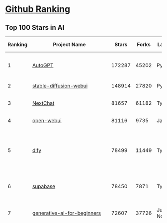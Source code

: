 [Github Ranking](../README.md)
==========

## Top 100 Stars in AI

| Ranking | Project Name | Stars | Forks | Language | Open Issues | Description | Last Commit |
| ------- | ------------ | ----- | ----- | -------- | ----------- | ----------- | ----------- |
| 1 | [AutoGPT](https://github.com/Significant-Gravitas/AutoGPT) | 172287 | 45202 | Python | 176 | AutoGPT is the vision of accessible AI for everyone, to use and to build on. Our mission is to provide the tools, so that you can focus on what matters. | 2025-03-05T23:41:10Z |
| 2 | [stable-diffusion-webui](https://github.com/AUTOMATIC1111/stable-diffusion-webui) | 148914 | 27820 | Python | 2306 | Stable Diffusion web UI | 2025-03-04T16:11:29Z |
| 3 | [NextChat](https://github.com/ChatGPTNextWeb/NextChat) | 81657 | 61182 | TypeScript | 582 | ✨ Light and Fast AI Assistant. Support: Web \| iOS \| MacOS \| Android \|  Linux \| Windows | 2025-03-03T10:46:00Z |
| 4 | [open-webui](https://github.com/open-webui/open-webui) | 81116 | 9735 | JavaScript | 151 | User-friendly AI Interface (Supports Ollama, OpenAI API, ...) | 2025-03-06T03:17:45Z |
| 5 | [dify](https://github.com/langgenius/dify) | 78499 | 11449 | TypeScript | 510 | Dify is an open-source LLM app development platform. Dify's intuitive interface combines AI workflow, RAG pipeline, agent capabilities, model management, observability features and more, letting you quickly go from prototype to production. | 2025-03-06T02:57:50Z |
| 6 | [supabase](https://github.com/supabase/supabase) | 78450 | 7871 | TypeScript | 263 | The open source Firebase alternative. Supabase gives you a dedicated Postgres database to build your web, mobile, and AI applications. | 2025-03-06T01:04:01Z |
| 7 | [generative-ai-for-beginners](https://github.com/microsoft/generative-ai-for-beginners) | 72607 | 37726 | Jupyter Notebook | 6 | 21 Lessons, Get Started Building with Generative AI  🔗 https://microsoft.github.io/generative-ai-for-beginners/ | 2025-02-28T13:26:26Z |
| 8 | [funNLP](https://github.com/fighting41love/funNLP) | 71415 | 14718 | Python | 30 | 中英文敏感词、语言检测、中外手机/电话归属地/运营商查询、名字推断性别、手机号抽取、身份证抽取、邮箱抽取、中日文人名库、中文缩写库、拆字词典、词汇情感值、停用词、反动词表、暴恐词表、繁简体转换、英文模拟中文发音、汪峰歌词生成器、职业名称词库、同义词库、反义词库、否定词库、汽车品牌词库、汽车零件词库、连续英文切割、各种中文词向量、公司名字大全、古诗词库、IT词库、财经词库、成语词库、地名词库、历史名人词库、诗词词库、医学词库、饮食词库、法律词库、汽车词库、动物词库、中文聊天语料、中文谣言数据、百度中文问答数据集、句子相似度匹配算法集合、bert资源、文本生成&摘要相关工具、cocoNLP信息抽取工具、国内电话号码正则匹配、清华大学XLORE:中英文跨语言百科知识图谱、清华大学人工智能技术系列报告、自然语言生成、NLU太难了系列、自动对联数据及机器人、用户名黑名单列表、罪名法务名词及分类模型、微信公众号语料、cs224n深度学习自然语言处理课程、中文手写汉字识别、中文自然语言处理 语料/数据集、变量命名神器、分词语料库+代码、任务型对话英文数据集、ASR 语音数据集 + 基于深度学习的中文语音识别系统、笑声检测器、Microsoft多语言数字/单位/如日期时间识别包、中华新华字典数据库及api(包括常用歇后语、成语、词语和汉字)、文档图谱自动生成、SpaCy 中文模型、Common Voice语音识别数据集新版、神经网络关系抽取、基于bert的命名实体识别、关键词(Keyphrase)抽取包pke、基于医疗领域知识图谱的问答系统、基于依存句法与语义角色标注的事件三元组抽取、依存句法分析4万句高质量标注数据、cnocr：用来做中文OCR的Python3包、中文人物关系知识图谱项目、中文nlp竞赛项目及代码汇总、中文字符数据、speech-aligner: 从“人声语音”及其“语言文本”产生音素级别时间对齐标注的工具、AmpliGraph: 知识图谱表示学习(Python)库：知识图谱概念链接预测、Scattertext 文本可视化(python)、语言/知识表示工具：BERT & ERNIE、中文对比英文自然语言处理NLP的区别综述、Synonyms中文近义词工具包、HarvestText领域自适应文本挖掘工具（新词发现-情感分析-实体链接等）、word2word：(Python)方便易用的多语言词-词对集：62种语言/3,564个多语言对、语音识别语料生成工具：从具有音频/字幕的在线视频创建自动语音识别(ASR)语料库、构建医疗实体识别的模型（包含词典和语料标注）、单文档非监督的关键词抽取、Kashgari中使用gpt-2语言模型、开源的金融投资数据提取工具、文本自动摘要库TextTeaser: 仅支持英文、人民日报语料处理工具集、一些关于自然语言的基本模型、基于14W歌曲知识库的问答尝试--功能包括歌词接龙and已知歌词找歌曲以及歌曲歌手歌词三角关系的问答、基于Siamese bilstm模型的相似句子判定模型并提供训练数据集和测试数据集、用Transformer编解码模型实现的根据Hacker News文章标题自动生成评论、用BERT进行序列标记和文本分类的模板代码、LitBank：NLP数据集——支持自然语言处理和计算人文学科任务的100部带标记英文小说语料、百度开源的基准信息抽取系统、虚假新闻数据集、Facebook: LAMA语言模型分析，提供Transformer-XL/BERT/ELMo/GPT预训练语言模型的统一访问接口、CommonsenseQA：面向常识的英文QA挑战、中文知识图谱资料、数据及工具、各大公司内部里大牛分享的技术文档 PDF 或者 PPT、自然语言生成SQL语句（英文）、中文NLP数据增强（EDA）工具、英文NLP数据增强工具 、基于医药知识图谱的智能问答系统、京东商品知识图谱、基于mongodb存储的军事领域知识图谱问答项目、基于远监督的中文关系抽取、语音情感分析、中文ULMFiT-情感分析-文本分类-语料及模型、一个拍照做题程序、世界各国大规模人名库、一个利用有趣中文语料库 qingyun 训练出来的中文聊天机器人、中文聊天机器人seqGAN、省市区镇行政区划数据带拼音标注、教育行业新闻语料库包含自动文摘功能、开放了对话机器人-知识图谱-语义理解-自然语言处理工具及数据、中文知识图谱：基于百度百科中文页面-抽取三元组信息-构建中文知识图谱、masr: 中文语音识别-提供预训练模型-高识别率、Python音频数据增广库、中文全词覆盖BERT及两份阅读理解数据、ConvLab：开源多域端到端对话系统平台、中文自然语言处理数据集、基于最新版本rasa搭建的对话系统、基于TensorFlow和BERT的管道式实体及关系抽取、一个小型的证券知识图谱/知识库、复盘所有NLP比赛的TOP方案、OpenCLaP：多领域开源中文预训练语言模型仓库、UER：基于不同语料+编码器+目标任务的中文预训练模型仓库、中文自然语言处理向量合集、基于金融-司法领域(兼有闲聊性质)的聊天机器人、g2pC：基于上下文的汉语读音自动标记模块、Zincbase 知识图谱构建工具包、诗歌质量评价/细粒度情感诗歌语料库、快速转化「中文数字」和「阿拉伯数字」、百度知道问答语料库、基于知识图谱的问答系统、jieba_fast 加速版的jieba、正则表达式教程、中文阅读理解数据集、基于BERT等最新语言模型的抽取式摘要提取、Python利用深度学习进行文本摘要的综合指南、知识图谱深度学习相关资料整理、维基大规模平行文本语料、StanfordNLP 0.2.0：纯Python版自然语言处理包、NeuralNLP-NeuralClassifier：腾讯开源深度学习文本分类工具、端到端的封闭域对话系统、中文命名实体识别：NeuroNER vs. BertNER、新闻事件线索抽取、2019年百度的三元组抽取比赛：“科学空间队”源码、基于依存句法的开放域文本知识三元组抽取和知识库构建、中文的GPT2训练代码、ML-NLP - 机器学习(Machine Learning)NLP面试中常考到的知识点和代码实现、nlp4han:中文自然语言处理工具集(断句/分词/词性标注/组块/句法分析/语义分析/NER/N元语法/HMM/代词消解/情感分析/拼写检查、XLM：Facebook的跨语言预训练语言模型、用基于BERT的微调和特征提取方法来进行知识图谱百度百科人物词条属性抽取、中文自然语言处理相关的开放任务-数据集-当前最佳结果、CoupletAI - 基于CNN+Bi-LSTM+Attention 的自动对对联系统、抽象知识图谱、MiningZhiDaoQACorpus - 580万百度知道问答数据挖掘项目、brat rapid annotation tool: 序列标注工具、大规模中文知识图谱数据：1.4亿实体、数据增强在机器翻译及其他nlp任务中的应用及效果、allennlp阅读理解:支持多种数据和模型、PDF表格数据提取工具 、 Graphbrain：AI开源软件库和科研工具，目的是促进自动意义提取和文本理解以及知识的探索和推断、简历自动筛选系统、基于命名实体识别的简历自动摘要、中文语言理解测评基准，包括代表性的数据集&基准模型&语料库&排行榜、树洞 OCR 文字识别 、从包含表格的扫描图片中识别表格和文字、语声迁移、Python口语自然语言处理工具集(英文)、 similarity：相似度计算工具包，java编写、海量中文预训练ALBERT模型 、Transformers 2.0 、基于大规模音频数据集Audioset的音频增强 、Poplar：网页版自然语言标注工具、图片文字去除，可用于漫画翻译 、186种语言的数字叫法库、Amazon发布基于知识的人-人开放领域对话数据集 、中文文本纠错模块代码、繁简体转换 、 Python实现的多种文本可读性评价指标、类似于人名/地名/组织机构名的命名体识别数据集 、东南大学《知识图谱》研究生课程(资料)、. 英文拼写检查库 、 wwsearch是企业微信后台自研的全文检索引擎、CHAMELEON：深度学习新闻推荐系统元架构 、 8篇论文梳理BERT相关模型进展与反思、DocSearch：免费文档搜索引擎、 LIDA：轻量交互式对话标注工具 、aili - the fastest in-memory index in the East 东半球最快并发索引 、知识图谱车音工作项目、自然语言生成资源大全 、中日韩分词库mecab的Python接口库、中文文本摘要/关键词提取、汉字字符特征提取器 (featurizer)，提取汉字的特征（发音特征、字形特征）用做深度学习的特征、中文生成任务基准测评 、中文缩写数据集、中文任务基准测评 - 代表性的数据集-基准(预训练)模型-语料库-baseline-工具包-排行榜、PySS3：面向可解释AI的SS3文本分类器机器可视化工具 、中文NLP数据集列表、COPE - 格律诗编辑程序、doccano：基于网页的开源协同多语言文本标注工具 、PreNLP：自然语言预处理库、简单的简历解析器，用来从简历中提取关键信息、用于中文闲聊的GPT2模型：GPT2-chitchat、基于检索聊天机器人多轮响应选择相关资源列表(Leaderboards、Datasets、Papers)、(Colab)抽象文本摘要实现集锦(教程 、词语拼音数据、高效模糊搜索工具、NLP数据增广资源集、微软对话机器人框架 、 GitHub Typo Corpus：大规模GitHub多语言拼写错误/语法错误数据集、TextCluster：短文本聚类预处理模块 Short text cluster、面向语音识别的中文文本规范化、BLINK：最先进的实体链接库、BertPunc：基于BERT的最先进标点修复模型、Tokenizer：快速、可定制的文本词条化库、中文语言理解测评基准，包括代表性的数据集、基准(预训练)模型、语料库、排行榜、spaCy 医学文本挖掘与信息提取 、 NLP任务示例项目代码集、 python拼写检查库、chatbot-list - 行业内关于智能客服、聊天机器人的应用和架构、算法分享和介绍、语音质量评价指标(MOSNet, BSSEval, STOI, PESQ, SRMR)、 用138GB语料训练的法文RoBERTa预训练语言模型 、BERT-NER-Pytorch：三种不同模式的BERT中文NER实验、无道词典 - 有道词典的命令行版本，支持英汉互查和在线查询、2019年NLP亮点回顾、 Chinese medical dialogue data 中文医疗对话数据集 、最好的汉字数字(中文数字)-阿拉伯数字转换工具、 基于百科知识库的中文词语多词义/义项获取与特定句子词语语义消歧、awesome-nlp-sentiment-analysis - 情感分析、情绪原因识别、评价对象和评价词抽取、LineFlow：面向所有深度学习框架的NLP数据高效加载器、中文医学NLP公开资源整理 、MedQuAD：(英文)医学问答数据集、将自然语言数字串解析转换为整数和浮点数、Transfer Learning in Natural Language Processing (NLP) 、面向语音识别的中文/英文发音辞典、Tokenizers：注重性能与多功能性的最先进分词器、CLUENER 细粒度命名实体识别 Fine Grained Named Entity Recognition、 基于BERT的中文命名实体识别、中文谣言数据库、NLP数据集/基准任务大列表、nlp相关的一些论文及代码, 包括主题模型、词向量(Word Embedding)、命名实体识别(NER)、文本分类(Text Classificatin)、文本生成(Text Generation)、文本相似性(Text Similarity)计算等，涉及到各种与nlp相关的算法，基于keras和tensorflow 、Python文本挖掘/NLP实战示例、 Blackstone：面向非结构化法律文本的spaCy pipeline和NLP模型通过同义词替换实现文本“变脸” 、中文 预训练 ELECTREA 模型: 基于对抗学习 pretrain Chinese Model 、albert-chinese-ner - 用预训练语言模型ALBERT做中文NER 、基于GPT2的特定主题文本生成/文本增广、开源预训练语言模型合集、多语言句向量包、编码、标记和实现：一种可控高效的文本生成方法、 英文脏话大列表 、attnvis：GPT2、BERT等transformer语言模型注意力交互可视化、CoVoST：Facebook发布的多语种语音-文本翻译语料库，包括11种语言(法语、德语、荷兰语、俄语、西班牙语、意大利语、土耳其语、波斯语、瑞典语、蒙古语和中文)的语音、文字转录及英文译文、Jiagu自然语言处理工具 - 以BiLSTM等模型为基础，提供知识图谱关系抽取 中文分词 词性标注 命名实体识别 情感分析 新词发现 关键词 文本摘要 文本聚类等功能、用unet实现对文档表格的自动检测，表格重建、NLP事件提取文献资源列表 、 金融领域自然语言处理研究资源大列表、CLUEDatasetSearch - 中英文NLP数据集：搜索所有中文NLP数据集，附常用英文NLP数据集 、medical_NER - 中文医学知识图谱命名实体识别 、(哈佛)讲因果推理的免费书、知识图谱相关学习资料/数据集/工具资源大列表、Forte：灵活强大的自然语言处理pipeline工具集 、Python字符串相似性算法库、PyLaia：面向手写文档分析的深度学习工具包、TextFooler：针对文本分类/推理的对抗文本生成模块、Haystack：灵活、强大的可扩展问答(QA)框架、中文关键短语抽取工具 | 2024-05-10T07:38:24Z |
| 9 | [n8n](https://github.com/n8n-io/n8n) | 64682 | 15563 | TypeScript | 438 | Fair-code workflow automation platform with native AI capabilities. Combine visual building with custom code, self-host or cloud, 400+ integrations. | 2025-03-05T16:33:59Z |
| 10 | [AppFlowy](https://github.com/AppFlowy-IO/AppFlowy) | 61097 | 4080 | Dart | 904 | Bring projects, wikis, and teams together with AI. AppFlowy is the AI collaborative workspace where you achieve more without losing control of your data. The leading open source Notion alternative. | 2025-03-06T01:59:53Z |
| 11 | [lobe-chat](https://github.com/lobehub/lobe-chat) | 57115 | 12145 | TypeScript | 577 | 🤯 Lobe Chat - an open-source, modern-design AI chat framework. Supports Multi AI Providers( OpenAI / Claude 3 / Gemini / Ollama / DeepSeek / Qwen), Knowledge Base (file upload / knowledge management / RAG ), Multi-Modals (Plugins/Artifacts) and Thinking. One-click FREE deployment of your private ChatGPT/ Claude / DeepSeek application. | 2025-03-06T00:28:42Z |
| 12 | [ChatGPT](https://github.com/lencx/ChatGPT) | 53648 | 6057 | Rust | 781 | 🔮 ChatGPT Desktop Application (Mac, Windows and Linux) | 2024-08-29T17:58:11Z |
| 13 | [gpt-engineer](https://github.com/AntonOsika/gpt-engineer) | 53242 | 6960 | Python | 21 | Platform to experiment with the AI Software Engineer. Terminal based. NOTE: Very different from https://gptengineer.app | 2024-11-17T22:47:32Z |
| 14 | [langflow](https://github.com/langflow-ai/langflow) | 50407 | 5531 | Python | 329 | Langflow is a low-code app builder for RAG and multi-agent AI applications. It’s Python-based and agnostic to any model, API, or database. | 2025-03-05T23:44:54Z |
| 15 | [meilisearch](https://github.com/meilisearch/meilisearch) | 49611 | 1946 | Rust | 181 | A lightning-fast search engine API bringing AI-powered hybrid search to your sites and applications. | 2025-03-05T17:57:45Z |
| 16 | [MetaGPT](https://github.com/geekan/MetaGPT) | 48955 | 5807 | Python | 48 | 🌟 The Multi-Agent Framework: First AI Software Company, Towards Natural Language Programming | 2025-03-02T16:48:40Z |
| 17 | [Deep-Live-Cam](https://github.com/hacksider/Deep-Live-Cam) | 44444 | 6545 | Python | 13 | real time face swap and one-click video deepfake with only a single image | 2025-02-19T17:00:17Z |
| 18 | [LLaMA-Factory](https://github.com/hiyouga/LLaMA-Factory) | 43123 | 5279 | Python | 335 | Unified Efficient Fine-Tuning of 100+ LLMs & VLMs (ACL 2024) | 2025-03-05T16:33:37Z |
| 19 | [JeecgBoot](https://github.com/jeecgboot/JeecgBoot) | 41750 | 15114 | Java | 38 | 🔥「AI 低代码平台」前后端分离 SpringBoot 2.x/3.x，SpringCloud，Ant Design&Vue3，Mybatis，Shiro！强大的代码生成器让前后端代码一键生成，无需写任何代码! 引领AI低代码开发模式 AI生成->OnlineCoding->代码生成->手工MERGE，帮助Java项目解决80%重复工作，让开发更关注业务，提高开发效率、节省成本，同时又不失灵活性 | 2025-03-03T09:19:27Z |
| 20 | [LLMs-from-scratch](https://github.com/rasbt/LLMs-from-scratch) | 41451 | 5604 | Jupyter Notebook | 1 | Implement a ChatGPT-like LLM in PyTorch from scratch, step by step | 2025-03-05T17:46:23Z |
| 21 | [autogen](https://github.com/microsoft/autogen) | 40740 | 6063 | Python | 483 | A programming framework for agentic AI 🤖 PyPi: autogen-agentchat Discord: https://aka.ms/autogen-discord Office Hour: https://aka.ms/autogen-officehour | 2025-03-06T02:37:56Z |
| 22 | [ColossalAI](https://github.com/hpcaitech/ColossalAI) | 40544 | 4477 | Python | 418 | Making large AI models cheaper, faster and more accessible | 2025-03-06T02:54:31Z |
| 23 | [kong](https://github.com/Kong/kong) | 40272 | 4878 | Lua | 50 | 🦍 The Cloud-Native API Gateway and AI Gateway. | 2025-03-05T15:05:25Z |
| 24 | [ailearning](https://github.com/apachecn/ailearning) | 40243 | 11514 | Python | 2 | AiLearning：数据分析+机器学习实战+线性代数+PyTorch+NLTK+TF2 | 2024-11-12T16:21:55Z |
| 25 | [anything-llm](https://github.com/Mintplex-Labs/anything-llm) | 40099 | 3845 | JavaScript | 223 | The all-in-one Desktop & Docker AI application with built-in RAG, AI agents, No-code agent builder, and more. | 2025-03-04T22:17:28Z |
| 26 | [ClickHouse](https://github.com/ClickHouse/ClickHouse) | 39365 | 7154 | C++ | 3855 | ClickHouse® is a real-time analytics database management system | 2025-03-06T03:33:10Z |
| 27 | [airflow](https://github.com/apache/airflow) | 39033 | 14762 | Python | 1114 | Apache Airflow - A platform to programmatically author, schedule, and monitor workflows | 2025-03-06T03:04:58Z |
| 28 | [WeChatMsg](https://github.com/LC044/WeChatMsg) | 37808 | 3895 | Python | 60 | 提取微信聊天记录，将其导出成HTML、Word、Excel文档永久保存，对聊天记录进行分析生成年度聊天报告，用聊天数据训练专属于个人的AI聊天助手 | 2025-01-02T13:14:29Z |
| 29 | [quivr](https://github.com/QuivrHQ/quivr) | 37457 | 3630 | Python | 25 | Opiniated RAG for integrating GenAI in your apps 🧠   Focus on your product rather than the RAG. Easy integration in existing products with customisation!  Any LLM: GPT4, Groq, Llama. Any Vectorstore: PGVector, Faiss. Any Files. Anyway you want.  | 2025-03-05T18:28:16Z |
| 30 | [Open-Assistant](https://github.com/LAION-AI/Open-Assistant) | 37234 | 3261 | Python | 226 | OpenAssistant is a chat-based assistant that understands tasks, can interact with third-party systems, and retrieve information dynamically to do so. | 2024-08-17T01:55:35Z |
| 31 | [OpenBB](https://github.com/OpenBB-finance/OpenBB) | 36627 | 3321 | Python | 37 | Investment Research for Everyone, Everywhere. | 2025-03-06T01:43:55Z |
| 32 | [photoprism](https://github.com/photoprism/photoprism) | 36607 | 2028 | Go | 445 | AI-Powered Photos App for the Decentralized Web 🌈💎✨ | 2025-03-05T21:08:06Z |
| 33 | [GitHubDaily](https://github.com/GitHubDaily/GitHubDaily) | 36409 | 3843 | None | 314 | 坚持分享 GitHub 上高质量、有趣实用的开源技术教程、开发者工具、编程网站、技术资讯。A list cool, interesting projects of GitHub. | 2025-01-14T10:15:57Z |
| 34 | [AI-For-Beginners](https://github.com/microsoft/AI-For-Beginners) | 36313 | 6492 | Jupyter Notebook | 24 | 12 Weeks, 24 Lessons, AI for All! | 2025-02-13T17:13:09Z |
| 35 | [MockingBird](https://github.com/babysor/MockingBird) | 35882 | 5236 | Python | 475 | 🚀AI拟声: 5秒内克隆您的声音并生成任意语音内容 Clone a voice in 5 seconds to generate arbitrary speech in real-time | 2024-11-15T05:00:29Z |
| 36 | [ray](https://github.com/ray-project/ray) | 35816 | 6069 | Python | 3697 | Ray is an AI compute engine. Ray consists of a core distributed runtime and a set of AI Libraries for accelerating ML workloads. | 2025-03-06T03:33:19Z |
| 37 | [browser-use](https://github.com/browser-use/browser-use) | 35515 | 3677 | Python | 278 | Make websites accessible for AI agents | 2025-03-03T00:24:40Z |
| 38 | [upscayl](https://github.com/upscayl/upscayl) | 35468 | 1632 | TypeScript | 56 | 🆙 Upscayl - #1 Free and Open Source AI Image Upscaler for Linux, MacOS and Windows. | 2025-03-01T15:41:24Z |
| 39 | [chatgpt-on-wechat](https://github.com/zhayujie/chatgpt-on-wechat) | 35398 | 8969 | Python | 293 | 基于大模型搭建的聊天机器人，同时支持 微信公众号、企业微信应用、飞书、钉钉 等接入，可选择GPT3.5/GPT-4o/GPT-o1/ DeepSeek/Claude/文心一言/讯飞星火/通义千问/ Gemini/GLM-4/Claude/Kimi/LinkAI，能处理文本、语音和图片，访问操作系统和互联网，支持基于自有知识库进行定制企业智能客服。 | 2025-02-05T04:27:07Z |
| 40 | [google-research](https://github.com/google-research/google-research) | 35045 | 8024 | Jupyter Notebook | 955 | Google Research | 2025-03-06T00:50:47Z |
| 41 | [gold-miner](https://github.com/xitu/gold-miner) | 33970 | 5037 | None | 5 | 🥇掘金翻译计划，可能是世界最大最好的英译中技术社区，最懂读者和译者的翻译平台： | 2024-04-17T09:44:37Z |
| 42 | [AgentGPT](https://github.com/reworkd/AgentGPT) | 33093 | 9353 | TypeScript | 125 | 🤖 Assemble, configure, and deploy autonomous AI Agents in your browser. | 2024-10-07T09:32:51Z |
| 43 | [chatbox](https://github.com/Bin-Huang/chatbox) | 32862 | 3120 | TypeScript | 563 | User-friendly Desktop Client App for AI Models/LLMs (GPT, Claude, Gemini, Ollama...) | 2025-03-04T00:02:32Z |
| 44 | [gpt-pilot](https://github.com/Pythagora-io/gpt-pilot) | 32446 | 3299 | Python | 240 | The first real AI developer | 2025-03-04T06:26:32Z |
| 45 | [crawl4ai](https://github.com/unclecode/crawl4ai) | 32413 | 2736 | Python | 60 | 🚀🤖 Crawl4AI: Open-source LLM Friendly Web Crawler & Scraper. Don't be shy, join here: https://discord.gg/mEkkMXFG | 2025-03-05T14:23:14Z |
| 46 | [fairseq](https://github.com/facebookresearch/fairseq) | 31087 | 6487 | Python | 1166 | Facebook AI Research Sequence-to-Sequence Toolkit written in Python. | 2025-01-09T16:43:36Z |
| 47 | [spaCy](https://github.com/explosion/spaCy) | 31061 | 4455 | Python | 160 | 💫 Industrial-strength Natural Language Processing (NLP) in Python | 2025-02-03T17:32:33Z |
| 48 | [LocalAI](https://github.com/mudler/LocalAI) | 30838 | 2330 | Go | 407 | :robot: The free, Open Source alternative to OpenAI, Claude and others. Self-hosted and local-first. Drop-in replacement for OpenAI,  running on consumer-grade hardware. No GPU required. Runs gguf, transformers, diffusers and many more models architectures. Features: Generate Text, Audio, Video, Images, Voice Cloning, Distributed, P2P inference | 2025-03-05T23:41:00Z |
| 49 | [chatbot-ui](https://github.com/mckaywrigley/chatbot-ui) | 30344 | 8458 | TypeScript | 160 | AI chat for any model. | 2024-08-03T00:38:07Z |
| 50 | [tabby](https://github.com/TabbyML/tabby) | 30306 | 1393 | Rust | 173 | Self-hosted AI coding assistant | 2025-03-06T03:34:52Z |
| 51 | [fabric](https://github.com/danielmiessler/fabric) | 29767 | 3055 | Go | 179 | fabric is an open-source framework for augmenting humans using AI. It provides a modular framework for solving specific problems using a crowdsourced set of AI prompts that can be used anywhere. | 2025-03-05T12:50:39Z |
| 52 | [AI-Expert-Roadmap](https://github.com/AMAI-GmbH/AI-Expert-Roadmap) | 29607 | 2525 | JavaScript | 19 | Roadmap to becoming an Artificial Intelligence Expert in 2022 | 2023-12-31T02:20:16Z |
| 53 | [netron](https://github.com/lutzroeder/netron) | 29555 | 2859 | JavaScript | 20 | Visualizer for neural network, deep learning and machine learning models | 2025-03-06T02:23:47Z |
| 54 | [ruoyi-vue-pro](https://github.com/YunaiV/ruoyi-vue-pro) | 29451 | 6371 | Java | 13 | 🔥 官方推荐 🔥 RuoYi-Vue 全新 Pro 版本，优化重构所有功能。基于 Spring Boot + MyBatis Plus + Vue & Element 实现的后台管理系统 + 微信小程序，支持 RBAC 动态权限、数据权限、SaaS 多租户、Flowable 工作流、三方登录、支付、短信、商城、CRM、ERP、AI 大模型等功能。你的 ⭐️ Star ⭐️，是作者生发的动力！ | 2025-02-15T02:03:30Z |
| 55 | [roop](https://github.com/s0md3v/roop) | 29393 | 6642 | Python | 0 | one-click face swap | 2024-08-19T12:57:17Z |
| 56 | [Mr.-Ranedeer-AI-Tutor](https://github.com/JushBJJ/Mr.-Ranedeer-AI-Tutor) | 29393 | 3370 | None | 13 | A GPT-4 AI Tutor Prompt for customizable personalized learning experiences. | 2024-03-25T13:06:55Z |
| 57 | [pytorch-lightning](https://github.com/Lightning-AI/pytorch-lightning) | 29084 | 3447 | Python | 881 | Pretrain, finetune ANY AI model of ANY size on multiple GPUs, TPUs with zero code changes. | 2025-03-05T11:06:50Z |
| 58 | [aider](https://github.com/Aider-AI/aider) | 28652 | 2600 | Python | 555 | aider is AI pair programming in your terminal | 2025-03-06T02:55:40Z |
| 59 | [firecrawl](https://github.com/mendableai/firecrawl) | 28576 | 2384 | TypeScript | 110 | 🔥 Turn entire websites into LLM-ready markdown or structured data. Scrape, crawl and extract with a single API. | 2025-03-05T21:34:46Z |
| 60 | [cursor](https://github.com/getcursor/cursor) | 28223 | 1756 | None | 1445 | The AI Code Editor | 2024-10-13T19:23:26Z |
| 61 | [crewAI](https://github.com/crewAIInc/crewAI) | 27847 | 3765 | Python | 95 | Framework for orchestrating role-playing, autonomous AI agents. By fostering collaborative intelligence, CrewAI empowers agents to work together seamlessly, tackling complex tasks. | 2025-03-05T22:59:38Z |
| 62 | [Jobs_Applier_AI_Agent_AIHawk](https://github.com/feder-cr/Jobs_Applier_AI_Agent_AIHawk) | 27440 | 4099 | Python | 31 | Jobs_Applier_AI_Agent_AIHawk aims to easy job hunt process by automating the job application process. Utilizing artificial intelligence, it enables users to apply for multiple jobs in a tailored way. | 2025-02-02T13:05:02Z |
| 63 | [mindsdb](https://github.com/mindsdb/mindsdb) | 27284 | 4903 | Python | 71 | AI's query engine - Platform for building AI that can learn and answer questions over federated data. | 2025-03-06T01:05:44Z |
| 64 | [so-vits-svc](https://github.com/svc-develop-team/so-vits-svc) | 26659 | 4921 | Python | 21 | SoftVC VITS Singing Voice Conversion | 2023-11-11T13:11:31Z |
| 65 | [khoj](https://github.com/khoj-ai/khoj) | 26544 | 1445 | Python | 70 | Your AI second brain. Self-hostable. Get answers from the web or your docs. Build custom agents, schedule automations, do deep research. Turn any online or local LLM into your personal, autonomous AI (gpt, claude, gemini, llama, qwen, mistral). Get started - free. | 2025-03-04T04:05:37Z |
| 66 | [exo](https://github.com/exo-explore/exo) | 25968 | 1571 | Python | 299 | Run your own AI cluster at home with everyday devices 📱💻 🖥️⌚ | 2025-03-03T23:01:35Z |
| 67 | [generative-models](https://github.com/Stability-AI/generative-models) | 25439 | 2821 | Python | 260 | Generative Models by Stability AI | 2024-09-04T22:00:56Z |
| 68 | [mem0](https://github.com/mem0ai/mem0) | 25170 | 2357 | Python | 208 | The Memory layer for AI Agents | 2025-03-05T20:41:43Z |
| 69 | [nx](https://github.com/nrwl/nx) | 24816 | 2468 | TypeScript | 586 | Build system, optimized for monorepos, with AI-powered architectural awareness and advanced CI capabilities. | 2025-03-06T01:08:11Z |
| 70 | [MoneyPrinterTurbo](https://github.com/harry0703/MoneyPrinterTurbo) | 24813 | 3632 | Python | 110 | 利用AI大模型，一键生成高清短视频 Generate short videos with one click using AI LLM. | 2025-02-10T03:08:23Z |
| 71 | [InvokeAI](https://github.com/invoke-ai/InvokeAI) | 24593 | 2498 | TypeScript | 645 | Invoke is a leading creative engine for Stable Diffusion models, empowering professionals, artists, and enthusiasts to generate and create visual media using the latest AI-driven technologies. The solution offers an industry leading WebUI, and serves as the foundation for multiple commercial products. | 2025-03-06T03:25:53Z |
| 72 | [Genesis](https://github.com/Genesis-Embodied-AI/Genesis) | 24208 | 2097 | Python | 190 | A generative world for general-purpose robotics & embodied AI learning. | 2025-03-05T07:03:43Z |
| 73 | [continue](https://github.com/continuedev/continue) | 24179 | 2348 | TypeScript | 1127 | ⏩ Create, share, and use custom AI code assistants with our open-source IDE extensions and hub of models, rules, prompts, docs, and other building blocks | 2025-03-05T22:47:28Z |
| 74 | [max](https://github.com/modular/max) | 23770 | 2588 | Mojo | 603 | The MAX Platform (includes Mojo) | 2025-03-05T07:48:44Z |
| 75 | [semantic-kernel](https://github.com/microsoft/semantic-kernel) | 23375 | 3562 | C# | 364 | Integrate cutting-edge LLM technology quickly and easily into your apps | 2025-03-05T23:11:27Z |
| 76 | [docling](https://github.com/DS4SD/docling) | 23343 | 1356 | Python | 172 | Get your documents ready for gen AI | 2025-03-05T14:51:58Z |
| 77 | [Follow](https://github.com/RSSNext/Follow) | 23045 | 966 | TypeScript | 216 | 🧡 Follow everything in one place | 2025-03-06T03:27:55Z |
| 78 | [LibreChat](https://github.com/danny-avila/LibreChat) | 22809 | 3821 | TypeScript | 138 | Enhanced ChatGPT Clone: Features Agents, DeepSeek, Anthropic, AWS, OpenAI, Assistants API, Azure, Groq, o1, GPT-4o, Mistral, OpenRouter, Vertex AI, Gemini, Artifacts, AI model switching, message search, Code Interpreter, langchain, DALL-E-3, OpenAPI Actions, Functions, Secure Multi-User Auth, Presets, open-source for self-hosting. Active project. | 2025-03-05T21:03:56Z |
| 79 | [Warp](https://github.com/warpdotdev/Warp) | 22394 | 399 | None | 2617 | Warp is a modern, Rust-based terminal with AI built in so you and your team can build great software, faster. | 2025-03-04T16:49:27Z |
| 80 | [500-AI-Machine-learning-Deep-learning-Computer-vision-NLP-Projects-with-code](https://github.com/ashishpatel26/500-AI-Machine-learning-Deep-learning-Computer-vision-NLP-Projects-with-code) | 22380 | 5455 | None | 39 | 500 AI Machine learning Deep learning Computer vision NLP Projects with code | 2024-07-26T13:06:49Z |
| 81 | [gin-vue-admin](https://github.com/flipped-aurora/gin-vue-admin) | 22334 | 6564 | Go | 21 | 🚀Vite+Vue3+Gin拥有AI辅助的基础开发平台，支持TS和JS混用。它集成了JWT鉴权、权限管理、动态路由、显隐可控组件、分页封装、多点登录拦截、资源权限、上传下载、代码生成器、表单生成器和可配置的导入导出等开发必备功能。 | 2025-03-05T03:18:28Z |
| 82 | [qdrant](https://github.com/qdrant/qdrant) | 22279 | 1526 | Rust | 305 | Qdrant - High-performance, massive-scale Vector Database and Vector Search Engine for the next generation of AI. Also available in the cloud https://cloud.qdrant.io/ | 2025-03-05T21:16:39Z |
| 83 | [FastGPT](https://github.com/labring/FastGPT) | 22259 | 5725 | TypeScript | 396 | FastGPT is a knowledge-based platform built on the LLMs, offers a comprehensive suite of out-of-the-box capabilities such as data processing, RAG retrieval, and visual AI workflow orchestration, letting you easily develop and deploy complex question-answering systems without the need for extensive setup or configuration. | 2025-03-06T03:03:28Z |
| 84 | [facefusion](https://github.com/facefusion/facefusion) | 21805 | 3291 | Python | 0 | Industry leading face manipulation platform | 2025-03-05T11:49:00Z |
| 85 | [learnopencv](https://github.com/spmallick/learnopencv) | 21670 | 11669 | Jupyter Notebook | 229 | Learn OpenCV  : C++ and Python Examples | 2025-03-04T16:10:48Z |
| 86 | [frigate](https://github.com/blakeblackshear/frigate) | 21379 | 1963 | TypeScript | 107 | NVR with realtime local object detection for IP cameras | 2025-03-05T14:07:52Z |
| 87 | [serve](https://github.com/jina-ai/serve) | 21376 | 2215 | Python | 5 | ☁️ Build multimodal AI applications with cloud-native stack | 2025-02-27T09:40:52Z |
| 88 | [gpt-crawler](https://github.com/BuilderIO/gpt-crawler) | 20991 | 2235 | TypeScript | 90 | Crawl a site to generate knowledge files to create your own custom GPT from a URL | 2025-01-23T00:18:52Z |
| 89 | [IOPaint](https://github.com/Sanster/IOPaint) | 20552 | 2090 | Python | 80 | Image inpainting tool powered by SOTA AI Model. Remove any unwanted object, defect, people from your pictures or erase and replace(powered by stable diffusion) any thing on your pictures. | 2024-11-23T14:58:01Z |
| 90 | [composio](https://github.com/ComposioHQ/composio) | 20348 | 4279 | Python | 13 | Composio equip's your AI agents & LLMs with 100+ high-quality integrations via function calling | 2025-03-05T20:08:41Z |
| 91 | [Perplexica](https://github.com/ItzCrazyKns/Perplexica) | 20345 | 2028 | TypeScript | 118 | Perplexica is an AI-powered search engine. It is an Open source alternative to Perplexity AI | 2025-03-05T05:41:08Z |
| 92 | [h4cker](https://github.com/The-Art-of-Hacking/h4cker) | 20097 | 3681 | Jupyter Notebook | 1 | This repository is primarily maintained by Omar Santos (@santosomar) and includes thousands of resources related to ethical hacking, bug bounties, digital forensics and incident response (DFIR), artificial intelligence security, vulnerability research, exploit development, reverse engineering, and more. | 2025-03-02T03:07:28Z |
| 93 | [openui](https://github.com/wandb/openui) | 20054 | 1877 | TypeScript | 59 | OpenUI let's you describe UI using your imagination, then see it rendered live. | 2024-10-21T18:02:00Z |
| 94 | [agno](https://github.com/agno-agi/agno) | 19961 | 2662 | Python | 54 | Build Multimodal AI Agents with memory, knowledge and tools. Simple, fast and model-agnostic. | 2025-03-05T22:29:35Z |
| 95 | [recommenders](https://github.com/recommenders-team/recommenders) | 19868 | 3166 | Python | 161 | Best Practices on Recommendation Systems | 2025-02-12T19:06:16Z |
| 96 | [gpt-researcher](https://github.com/assafelovic/gpt-researcher) | 19769 | 2538 | Python | 51 | LLM based autonomous agent that conducts deep local and web research on any topic and generates a long report with citations. | 2025-03-03T12:22:52Z |
| 97 | [mlflow](https://github.com/mlflow/mlflow) | 19674 | 4376 | Python | 1388 | Open source platform for the machine learning lifecycle | 2025-03-06T03:20:27Z |
| 98 | [haystack](https://github.com/deepset-ai/haystack) | 19609 | 2076 | Python | 113 | AI orchestration framework to build customizable, production-ready LLM applications. Connect components (models, vector DBs, file converters) to pipelines or agents that can interact with your data. With advanced retrieval methods, it's best suited for building RAG, question answering, semantic search or conversational agent chatbots. | 2025-03-06T01:36:07Z |
| 99 | [air](https://github.com/air-verse/air) | 19561 | 844 | Go | 117 | ☁️ Live reload for Go apps | 2025-03-05T15:36:16Z |
| 100 | [Chat2DB](https://github.com/CodePhiliaX/Chat2DB) | 19496 | 2169 | Java | 402 | 🔥🔥🔥AI-driven database tool and SQL client, The hottest GUI client, supporting MySQL, Oracle, PostgreSQL, DB2, SQL Server, DB2, SQLite, H2, ClickHouse, and more. | 2025-03-05T07:57:52Z |

